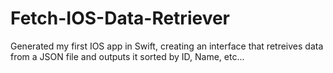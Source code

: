 # Fetch-IOS-Data-Retriever

Generated my first IOS app in Swift, creating an interface that retreives data from a JSON file and outputs it sorted by ID, Name, etc... 


